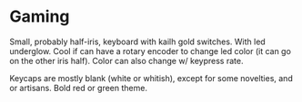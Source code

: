 # Gaming

Small, probably half-iris, keyboard with kailh gold switches.
With led underglow. Cool if can have a rotary encoder to change
led color (it can go on the other iris half).
Color can also change w/ keypress rate.

Keycaps are mostly blank (white or whitish), except for some novelties,
and or artisans. Bold red or green theme.

